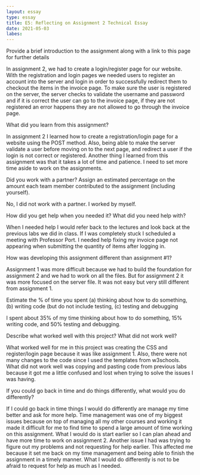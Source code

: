 ```yaml
---
layout: essay
type: essay
title: E5: Reflecting on Assignment 2 Technical Essay
date: 2021-05-03
labes:
---
```

Provide a brief introduction to the assignment along with a link to this page for further details

In assignment 2, we had to create a login/register page for our website. With the registration and login pages we needed users to register an account into the server and login in order to successfully redirect them to checkout the items in the invoice page. To make sure the user is registered on the server, the server checks to validate the username and password and if it is correct the user can go to the invoice page, if they are not registered an error happens they are not allowed to go through the invoice page.

What did you learn from this assignment?

In assignment 2 I learned how to create a registration/login page for a website using the POST method. Also, being able to make the server validate a user before moving on to the next page, and redirect a user if the login is not correct or registered.
Another thing I learned from this assignment was that it takes a lot of time and patience. I need to set more time aside to work on the assignments.

Did you work with a partner? Assign an estimated percentage on the amount each team member contributed to the assignment (including yourself).

No, I did not work with a partner. I worked by myself.

How did you get help when you needed it? What did you need help with?

When I needed help I would refer back to the lectures and look back at the previous labs we did in class. If I was completely stuck I scheduled a meeting with Professor Port. I needed help fixing my invoice page not appearing when submitting the quantity of items after logging in.

How was developing this assignment different than assignment #1?

Assignment 1 was more difficult because we had to build the foundation for assignment 2 and we had to work on all the files. But for assignment 2 it was more focused on the server file. It was not easy but very still different from assignment 1.

Estimate the % of time you spent (a) thinking about how to do something, (b) writing code (but do not include testing, (c) testing and debugging

I spent about 35% of my time thinking about how to do something, 15% writing code, and 50% testing and debugging.

Describe what worked well with this project? What did not work well?

What worked well for me in this project was creating the CSS and register/login page because it was like assignment 1. Also, there were not many changes to the code since I used the templates from w3schools.
What did not work well was copying and pasting code from previous labs because it got me a little confused and lost when trying to solve the issues I was having.

If you could go back in time and do things differently, what would you do differently?

If I could go back in time things I would do differently are manage my time better and ask for more help. Time management was one of my biggest issues because on top of managing all my other courses and working it made it difficult for me to find time to spend a large amount of time working on this assignment. What I would do is start earlier so I can plan ahead and have more time to work on assignment 2. Another issue I had was trying to figure out my problems and not requesting for help earlier. This affected me because it set me back on my time management and being able to finish the assignment in a timely manner. What I would do differently is not to be afraid to request for help as much as I needed. 
